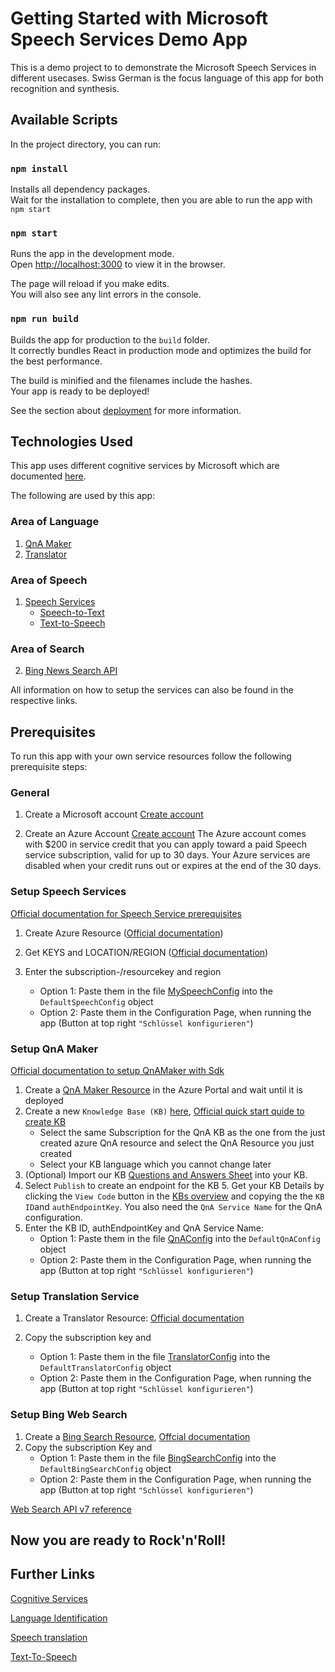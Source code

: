 # Getting Started with Microsoft Speech Services Demo App

This is a demo project to to demonstrate the Microsoft Speech Services in different usecases. Swiss German is the focus language of this app for both recognition and synthesis.

## Available Scripts

In the project directory, you can run:

### `npm install`

Installs all dependency packages.\
Wait for the installation to complete, then you are able to run the app with `npm start`

### `npm start`

Runs the app in the development mode.\
Open [http://localhost:3000](http://localhost:3000) to view it in the browser.

The page will reload if you make edits.\
You will also see any lint errors in the console.

### `npm run build`

Builds the app for production to the `build` folder.\
It correctly bundles React in production mode and optimizes the build for the best performance.

The build is minified and the filenames include the hashes.\
Your app is ready to be deployed!

See the section about [deployment](https://facebook.github.io/create-react-app/docs/deployment) for more information.

## Technologies Used

This app uses different cognitive services by Microsoft which are documented [here](https://docs.microsoft.com/en-us/azure/cognitive-services).

The following are used by this app:
### Area of Language
1. [QnA Maker](https://docs.microsoft.com/en-us/azure/cognitive-services/qnamaker/)
2. [Translator](https://docs.microsoft.com/en-us/azure/cognitive-services/translator/)

### Area of Speech
1. [Speech Services](https://docs.microsoft.com/en-us/azure/cognitive-services/speech-service/)
    - [Speech-to-Text](https://docs.microsoft.com/en-us/azure/cognitive-services/speech-service/speech-to-text)
    - [Text-to-Speech](https://docs.microsoft.com/en-us/azure/cognitive-services/speech-service/text-to-speech)

### Area of Search
2. [Bing News Search API](https://docs.microsoft.com/en-us/azure/cognitive-services/bing-news-search/search-the-web)

All information on how to setup the services can also be found in the respective links.

## Prerequisites

To run this app with your own service resources follow the following prerequisite steps:

### General

1. Create a Microsoft account [Create account](https://account.microsoft.com/account)

2. Create an Azure Account [Create account](https://azure.microsoft.com/en-us/free/ai/)
The Azure account comes with $200 in service credit that you can apply toward a paid Speech service subscription, valid for up to 30 days. Your Azure services are disabled when your credit runs out or expires at the end of the 30 days. 

### Setup Speech Services

[Official documentation for Speech Service prerequisites](https://docs.microsoft.com/en-us/azure/cognitive-services/speech-service/overview#try-the-speech-service-for-free)

1. Create Azure Resource ([Official documentation](https://docs.microsoft.com/en-us/azure/cognitive-services/speech-service/overview#create-the-azure-resource))

2. Get KEYS and LOCATION/REGION ([Official documentation](https://docs.microsoft.com/en-us/azure/cognitive-services/speech-service/overview#find-keys-and-locationregion))

3. Enter the subscription-/resourcekey and  region
    - Option 1: Paste them in the file [MySpeechConfig](./src/models/MySpeechConfig.ts) into the `DefaultSpeechConfig` object
    - Option 2: Paste them in the Configuration Page, when running the app (Button at top right `"Schlüssel konfigurieren"`)

### Setup QnA Maker

[Official documentation to setup QnAMaker with Sdk](https://docs.microsoft.com/en-us/azure/cognitive-services/qnamaker/quickstarts/quickstart-sdk?pivots=programming-language-javascript#prerequisites)

1. Create a [QnA Maker Resource](https://portal.azure.com/#create/Microsoft.CognitiveServicesQnAMaker) in the Azure Portal and wait until it is deployed
2. Create a new `Knowledge Base (KB)` [here](https://www.qnamaker.ai/Create), [Official quick start quide to create KB](https://docs.microsoft.com/en-us/azure/cognitive-services/qnamaker/quickstarts/create-publish-knowledge-base)
    - Select the same Subscription for the QnA KB as the one from the just created azure QnA resource and select the QnA Resource you just created
    - Select your KB language which you cannot change later
4. (Optional) Import our KB [Questions and Answers Sheet](./path/to/sheet.excel) into your KB.
5. Select `Publish` to create an endpoint for the KB
            5. Get your KB Details by clicking the `View Code` button in the [KBs overview](https://www.qnamaker.ai/Home/MyServices) and copying the the `KB ID`and `authEndpointKey`. You also need the `QnA Service Name` for the QnA configuration.
6. Enter the KB ID, authEndpointKey and QnA Service Name:
    - Option 1: Paste them in the file [QnAConfig](./src/models/QnAConfig.ts) into the `DefaultQnAConfig` object
    - Option 2: Paste them in the Configuration Page, when running the app (Button at top right `"Schlüssel konfigurieren"`)

### Setup Translation Service

1. Create a Translator Resource: [Official documentation](https://docs.microsoft.com/en-us/azure/cognitive-services/translator/translator-how-to-signup)

2. Copy the subscription key and
    - Option 1: Paste them in the file [TranslatorConfig](./src/models/TranslatorConfig.ts) into the `DefaultTranslatorConfig` object
    - Option 2: Paste them in the Configuration Page, when running the app (Button at top right `"Schlüssel konfigurieren"`)

### Setup Bing Web Search

1. Create a [Bing Search Resource](https://portal.azure.com/#create/Microsoft.BingSearch), [Offcial documentation](https://docs.microsoft.com/en-us/bing/search-apis/bing-web-search/create-bing-search-service-resource)
2. Copy the subscription Key and
    - Option 1: Paste them in the file [BingSearchConfig](./src/models/BingSearchConfig.ts) into the `DefaultBingSearchConfig` object
    - Option 2: Paste them in the Configuration Page, when running the app (Button at top right `"Schlüssel konfigurieren"`)

[Web Search API v7 reference](https://docs.microsoft.com/en-us/bing/search-apis/bing-web-search/reference/endpoints)

## Now you are ready to Rock'n'Roll!

## Further Links

[Cognitive Services](https://azure.microsoft.com/en-us/services/cognitive-services)

[Language Identification](https://docs.microsoft.com/en-us/azure/cognitive-services/speech-service/how-to-automatic-language-detection)

[Speech translation](https://docs.microsoft.com/en-us/azure/cognitive-services/speech-service/get-started-speech-translation)

[Text-To-Speech](https://docs.microsoft.com/en-us/azure/cognitive-services/speech-service/get-started-text-to-speech)
